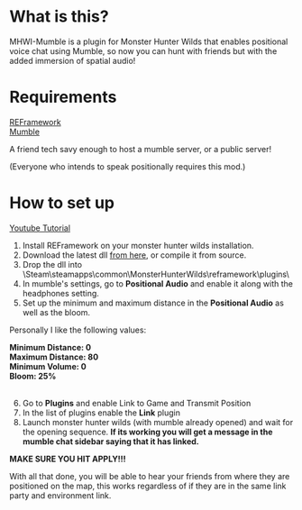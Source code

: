 # What is this?

MHWI-Mumble is a plugin for Monster Hunter Wilds that enables positional voice chat using Mumble, so now you can hunt with friends but with the added immersion of spatial audio!

# Requirements
[REFramework](https://github.com/praydog/REFramework)<br>
[Mumble](https://www.mumble.info/)

A friend tech savy enough to host a mumble server, or a public server!

(Everyone who intends to speak positionally requires this mod.)

# How to set up
[Youtube Tutorial](https://www.youtube.com/watch?v=6tfALVZSEYg)

1. Install REFramework on your monster hunter wilds installation.
2. Download the latest dll [from here](https://github.com/CreoSm/MHWI-Mumble/releases), or compile it from source.
3. Drop the dll into \Steam\steamapps\common\MonsterHunterWilds\reframework\plugins\
4. In mumble's settings, go to <strong>Positional Audio</strong> and enable it along with the headphones setting.
5. Set up the minimum and maximum distance in the <strong>Positional Audio</strong> as well as the bloom.<br>

Personally I like the following values:

<strong>
Minimum Distance: 0<br>
Maximum Distance: 80<br>
Minimum Volume: 0<br>
Bloom: 25%<br><br>
</strong>

6. Go to <strong>Plugins</strong> and enable Link to Game and Transmit Position
7. In the list of plugins enable the <strong>Link</strong> plugin
8. Launch monster hunter wilds (with mumble already opened) and wait for the opening sequence. <strong>If its working you will get a message in the mumble chat sidebar saying that it has linked.</strong>

<strong>MAKE SURE YOU HIT APPLY!!!</strong>

With all that done, you will be able to hear your friends from where they are positioned on the map, this works regardless of if they are in the same link party and environment link.
